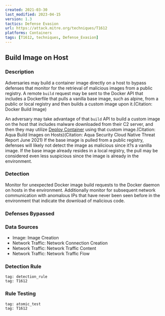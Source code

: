 ```yaml
---
created: 2021-03-30
last_modified: 2023-04-15
version: 1.3
tactics: Defense Evasion
url: https://attack.mitre.org/techniques/T1612
platforms: Containers
tags: [T1612, techniques, Defense_Evasion]
---
```


## Build Image on Host

### Description

Adversaries may build a container image directly on a host to bypass defenses that monitor for the retrieval of malicious images from a public registry. A remote <code>build</code> request may be sent to the Docker API that includes a Dockerfile that pulls a vanilla base image, such as alpine, from a public or local registry and then builds a custom image upon it.(Citation: Docker Build Image)

An adversary may take advantage of that <code>build</code> API to build a custom image on the host that includes malware downloaded from their C2 server, and then they may utilize [Deploy Container](https://attack.mitre.org/techniques/T1610) using that custom image.(Citation: Aqua Build Images on Hosts)(Citation: Aqua Security Cloud Native Threat Report June 2021) If the base image is pulled from a public registry, defenses will likely not detect the image as malicious since it?s a vanilla image. If the base image already resides in a local registry, the pull may be considered even less suspicious since the image is already in the environment. 

### Detection

Monitor for unexpected Docker image build requests to the Docker daemon on hosts in the environment. Additionally monitor for subsequent network communication with anomalous IPs that have never been seen before in the environment that indicate the download of malicious code.

### Defenses Bypassed



### Data Sources

  - Image: Image Creation
  -  Network Traffic: Network Connection Creation
  -  Network Traffic: Network Traffic Content
  -  Network Traffic: Network Traffic Flow
### Detection Rule

```query
tag: detection_rule
tag: T1612
```

### Rule Testing

```query
tag: atomic_test
tag: T1612
```
